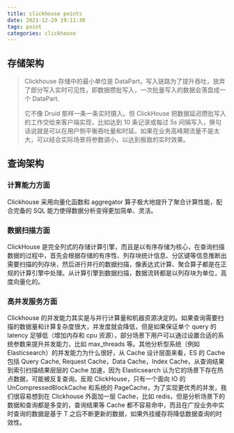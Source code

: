```yaml
---
title: clickhouse points
date: 2021-12-29 19:11:30
tags: point
categories: clickhouse
---
```


## 存储架构

> Clickhouse 存储中的最小单位是 DataPart，写入链路为了提升吞吐，放弃了部分写入实时可见性，即数据攒批写入，一次批量写入的数据会落盘成一个 DataPart.
>
> 它不像 Druid 那样一条一条实时摄入。但 ClickHouse 把数据延迟攒批写入的工作交给来客户端实现，比如达到 10 条记录或每过 5s 间隔写入，换句话说就是可以在用户侧平衡吞吐量和时延，如果在业务高峰期流量不是太大，可以结合实际场景将参数调小，以达到极致的实时效果。



## 查询架构

### 计算能力方面

Clickhouse 采用向量化函数和 aggregator 算子极大地提升了聚合计算性能，配合完备的 SQL 能力使得数据分析变得更加简单、灵活。



### 数据扫描方面

ClickHouse 是完全列式的存储计算引擎，而且是以有序存储为核心，在查询扫描数据的过程中，首先会根据存储的有序性、列存块统计信息、分区键等信息推断出需要扫描的列存块，然后进行并行的数据扫描，像表达式计算、聚合算子都是在正规的计算引擎中处理。从计算引擎到数据扫描，数据流转都是以列存块为单位，高度向量化的。



### 高并发服务方面

Clickhouse 的并发能力其实是与并行计算量和机器资源决定的。如果查询需要扫描的数据量和计算复杂度很大，并发度就会降低，但是如果保证单个 query 的 latency 足够低（增加内存和 cpu 资源），部分场景下用户可以通过设置合适的系统参数来提升并发能力，比如 max_threads 等。其他分析型系统（例如 Elasticsearch）的并发能力为什么很好，从 Cache 设计层面来看，ES 的 Cache 包括 Query Cache, Request Cache，Data Cache，Index Cache，从查询结果到索引扫描结果层层的 Cache 加速，因为 Elasticsearch 认为它的场景下存在热点数据，可能被反复查询。反观 ClickHouse，只有一个面向 IO 的 UnCompressedBlockCache 和系统的 PageCache，为了实现更优秀的并发，我们很容易想到在 Clickhouse 外面加一层 Cache，比如 redis，但是分析场景下的数据和查询都是多变的，查询结果等 Cache 都不容易命中，而且在广投业务中实时查询的数据是基于 T 之后不断更新的数据，如果外挂缓存将降低数据查询的时效性。